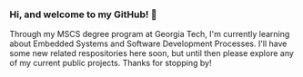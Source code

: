 ### Hi, and welcome to my GitHub! :penguin:
Through my MSCS degree program at Georgia Tech, I'm currently learning about Embedded Systems and Software Development Processes. I'll have some new related respositories here soon, but until then please explore any of my current public projects. Thanks for stopping by!

<!--
**sidsherrill1/sidsherrill1** is a ✨ _special_ ✨ repository because its `README.md` (this file) appears on your GitHub profile.

Here are some ideas to get you started:

- 🔭 I’m currently working on ...
- 🌱 I’m currently learning ...
- 👯 I’m looking to collaborate on ...
- 🤔 I’m looking for help with ...
- 💬 Ask me about ...
- 📫 How to reach me: ...
- 😄 Pronouns: ...
- ⚡ Fun fact: ...
-->
